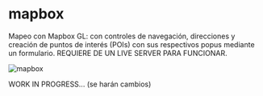 # mapbox

Mapeo con Mapbox GL: con controles de navegación, direcciones y creación de puntos de interés (POIs) con sus respectivos popus mediante un formulario. REQUIERE DE UN LIVE SERVER PARA FUNCIONAR.

![mapbox](https://user-images.githubusercontent.com/52510538/160018215-b1891b07-8b74-4bb2-bf6a-d9e716efd56f.png)

WORK IN PROGRESS... (se harán cambios)
